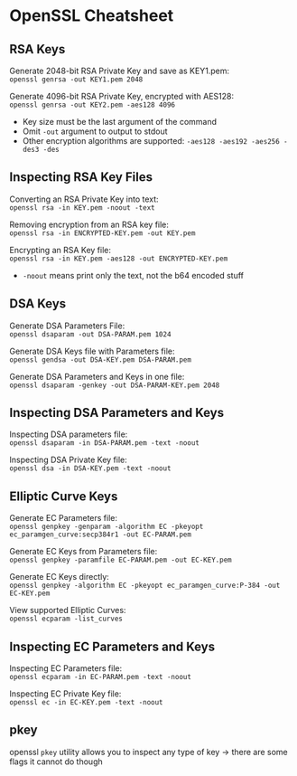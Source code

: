 # OpenSSL Cheatsheet

## RSA Keys

Generate 2048-bit RSA Private Key and save as KEY1.pem:  
`openssl genrsa -out KEY1.pem 2048`  

Generate 4096-bit RSA Private Key, encrypted with AES128:  
`openssl genrsa -out KEY2.pem -aes128 4096`  

- Key size must be the last argument of the command
- Omit `-out` argument to output to stdout  
- Other encryption algorithms are supported: `-aes128 -aes192 -aes256 -des3 -des`  

## Inspecting RSA Key Files  

Converting an RSA Private Key into text:  
`openssl rsa -in KEY.pem -noout -text`  

Removing encryption from an RSA key file:  
`openssl rsa -in ENCRYPTED-KEY.pem -out KEY.pem`  

Encrypting an RSA Key file:  
`openssl rsa -in KEY.pem -aes128 -out ENCRYPTED-KEY.pem`  

- `-noout` means print only the text, not the b64 encoded stuff  

## DSA Keys

Generate DSA Parameters File:  
`openssl dsaparam -out DSA-PARAM.pem 1024`  

Generate DSA Keys file with Parameters file:  
`openssl gendsa -out DSA-KEY.pem DSA-PARAM.pem`  

Generate DSA Parameters and Keys in one file:  
`openssl dsaparam -genkey -out DSA-PARAM-KEY.pem 2048`  

## Inspecting DSA Parameters and Keys  

Inspecting DSA parameters file:  
`openssl dsaparam -in DSA-PARAM.pem -text -noout`  

Inspecting DSA Private Key file:  
`openssl dsa -in DSA-KEY.pem -text -noout`  

## Elliptic Curve Keys

Generate EC Parameters file:  
`openssl genpkey -genparam -algorithm EC -pkeyopt ec_paramgen_curve:secp384r1 -out EC-PARAM.pem`  

Generate EC Keys from Parameters file:  
`openssl genpkey -paramfile EC-PARAM.pem -out EC-KEY.pem`  

Generate EC Keys directly:  
`openssl genpkey -algorithm EC -pkeyopt ec_paramgen_curve:P-384 -out EC-KEY.pem`  

View supported Elliptic Curves:  
`openssl ecparam -list_curves`  

## Inspecting EC Parameters and Keys

Inspecting EC Parameters file:  
`openssl ecparam -in EC-PARAM.pem -text -noout`  

Inspecting EC Private Key file:  
`openssl ec -in EC-KEY.pem -text -noout`  

## pkey
openssl `pkey` utility allows you to inspect any type of key -> there are some flags it cannot do though
